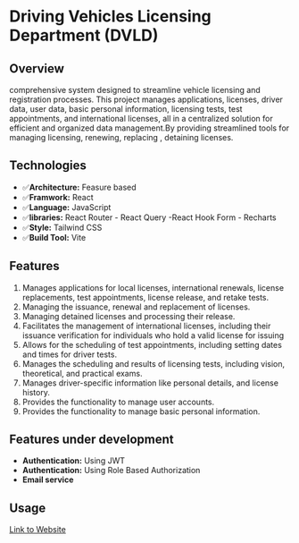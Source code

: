 # Driving Vehicles Licensing Department (DVLD)


## Overview
  comprehensive system designed to streamline vehicle licensing and registration processes. This project manages applications, licenses, driver data, user data, basic personal information, licensing tests, test appointments, and international licenses, all in a centralized solution for efficient and       organized data management.By providing streamlined tools for managing licensing, renewing, replacing , detaining licenses.

## Technologies
  - ✅**Architecture:** Feasure based
  - ✅**Framwork:** React
  - ✅**Language:** JavaScript
  - ✅**libraries:** React Router - React Query -React Hook Form - Recharts
  - ✅**Style:** Tailwind CSS
  - ✅**Build Tool:** Vite
  
## Features
  1. Manages applications for local licenses, international renewals, license replacements, test appointments, license release, and retake tests.
  2. Managing the issuance, renewal and replacement  of licenses.
  3. Managing detained licenses and processing their release.
  4. Facilitates the management of international licenses, including their issuance verification for individuals who hold a valid license  for issuing 
  5. Allows for the scheduling of test appointments, including setting dates and times for driver tests.
  6. Manages the scheduling and results of licensing tests, including vision, theoretical, and practical exams.
  7. Manages driver-specific information like personal details, and license history.
  8. Provides the functionality to manage user accounts.
  9. Provides the functionality to manage  basic personal information.


## Features under development
  - **Authentication:** Using JWT
  - **Authentication:** Using Role Based Authorization
  - **Email service**
  
## Usage
[Link to Website](https://licensemanagment.netlify.app)
